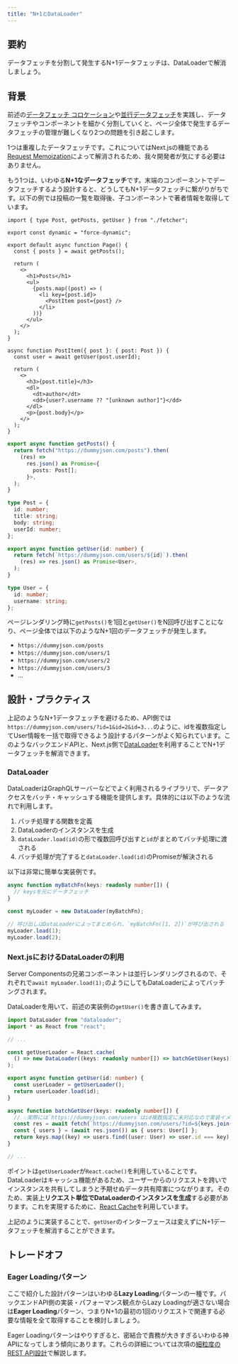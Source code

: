 ```yaml
---
title: "N+1とDataLoader"
---
```


## 要約

データフェッチを分割して発生するN+1データフェッチは、DataLoaderで解消しましょう。

## 背景

前述の[データフェッチ コロケーション](part_1_colocation)や[並行データフェッチ](part_1_concurrent_fetch)を実践し、データフェッチやコンポーネントを細かく分割していくと、ページ全体で発生するデータフェッチの管理が難しくなり2つの問題を引き起こします。

1つは重複したデータフェッチです。これについてはNext.jsの機能である[Request Memoization](https://nextjs.org/docs/app/building-your-application/caching#request-memoization)によって解消されるため、我々開発者が気にする必要はありません。

もう1つは、いわゆる**N+1なデータフェッチ**です。末端のコンポーネントでデータフェッチするよう設計すると、どうしてもN+1データフェッチに繋がりがちです。以下の例では投稿の一覧を取得後、子コンポーネントで著者情報を取得しています。

```tsx :page.tsx
import { type Post, getPosts, getUser } from "./fetcher";

export const dynamic = "force-dynamic";

export default async function Page() {
  const { posts } = await getPosts();

  return (
    <>
      <h1>Posts</h1>
      <ul>
        {posts.map((post) => (
          <li key={post.id}>
            <PostItem post={post} />
          </li>
        ))}
      </ul>
    </>
  );
}

async function PostItem({ post }: { post: Post }) {
  const user = await getUser(post.userId);

  return (
    <>
      <h3>{post.title}</h3>
      <dl>
        <dt>author</dt>
        <dd>{user?.username ?? "[unknown author]"}</dd>
      </dl>
      <p>{post.body}</p>
    </>
  );
}
```

```ts :fetcher.ts
export async function getPosts() {
  return fetch("https://dummyjson.com/posts").then(
    (res) =>
      res.json() as Promise<{
        posts: Post[];
      }>,
  );
}

type Post = {
  id: number;
  title: string;
  body: string;
  userId: number;
};

export async function getUser(id: number) {
  return fetch(`https://dummyjson.com/users/${id}`).then(
    (res) => res.json() as Promise<User>,
  );
}

type User = {
  id: number;
  username: string;
};
```

ページレンダリング時に`getPosts()`を1回と`getUser()`をN回呼び出すことになり、ページ全体では以下のようなN+1回のデータフェッチが発生します。

- `https://dummyjson.com/posts`
- `https://dummyjson.com/users/1`
- `https://dummyjson.com/users/2`
- `https://dummyjson.com/users/3`
- ...

## 設計・プラクティス

上記のようなN+1データフェッチを避けるため、API側では`https://dummyjson.com/users/?id=1&id=2&id=3...`のように、idを複数指定してUser情報を一括で取得できるよう設計するパターンがよく知られています。このようなバックエンドAPIと、Next.js側で[DataLoader](https://github.com/graphql/dataloader)を利用することでN+1データフェッチを解消できます。

### DataLoader

DataLoaderはGraphQLサーバーなどでよく利用されるライブラリで、データアクセスをバッチ・キャッシュする機能を提供します。具体的には以下のような流れで利用します。

1. バッチ処理する関数を定義
2. DataLoaderのインスタンスを生成
3. `dataLoader.load(id)`の形で複数回呼び出すと`id`がまとめてバッチ処理に渡される
4. バッチ処理が完了すると`dataLoader.load(id)`のPromiseが解決される

以下は非常に簡単な実装例です。

```ts
async function myBatchFn(keys: readonly number[]) {
  // keysを元にデータフェッチ
}

const myLoader = new DataLoader(myBatchFn);

// 呼び出しはDataLoaderによってまとめられ、`myBatchFn([1, 2])`が呼び出される
myLoader.load(1);
myLoader.load(2);
```

### Next.jsにおけるDataLoaderの利用

Server Componentsの兄弟コンポーネントは並行レンダリングされるので、それぞれで`await myLoader.load(1);`のようにしてもDataLoaderによってバッチングされます。

DataLoaderを用いて、前述の実装例の`getUser()`を書き直してみます。

```ts :fetcher.ts
import DataLoader from "dataloader";
import * as React from "react";

// ...

const getUserLoader = React.cache(
  () => new DataLoader((keys: readonly number[]) => batchGetUser(keys)),
);

export async function getUser(id: number) {
  const userLoader = getUserLoader();
  return userLoader.load(id);
}

async function batchGetUser(keys: readonly number[]) {
  // 💡実際には`https://dummyjson.com/users`はid複数指定に未対応なので実装イメージです
  const res = await fetch(`https://dummyjson.com/users/?id=${keys.join(",")}`);
  const { users } = (await res.json()) as { users: User[] };
  return keys.map((key) => users.find((user: User) => user.id === key) ?? null);
}

// ...
```

ポイントは`getUserLoader`が`React.cache()`を利用していることです。DataLoaderはキャッシュ機能があるため、ユーザーからのリクエストを跨いでインスタンスを共有してしまうと予期せぬデータ共有障害につながります。そのため、実装上**リクエスト単位でDataLoaderのインスタンスを生成**する必要があります。これを実現するために、[React Cache](https://nextjs.org/docs/app/building-your-application/caching#react-cache-function)を利用しています。

上記のように実装することで、`getUser`のインターフェースは変えずにN+1データフェッチを解消することができます。

## トレードオフ

### Eager Loadingパターン

ここで紹介した設計パターンはいわゆる**Lazy Loading**パターンの一種です。バックエンドAPI側の実装・パフォーマンス観点からLazy Loadingが適さない場合は**Eager Loading**パターン、つまりN+1の最初の1回のリクエストで関連する必要な情報を全て取得することを検討しましょう。

Eager Loadingパターンはやりすぎると、密結合で責務が大きすぎるいわゆる神APIになってしまう傾向にあります。これらの詳細については次項の[細粒度のREST API設計](part_1_fine_grained_api_design)で解説します。
